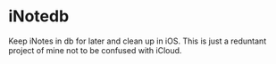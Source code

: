 # iNotedb
Keep iNotes in db for later and clean up in iOS.
This is just a reduntant project of mine not to be confused with iCloud.
